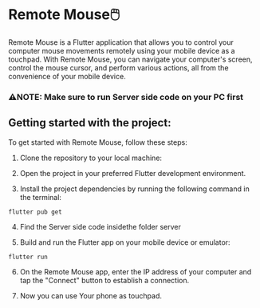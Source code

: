 # Remote Mouse🖱️

Remote Mouse is a Flutter application that allows you to control your computer mouse movements remotely using your mobile device as a touchpad. With Remote Mouse, you can navigate your computer's screen, control the mouse cursor, and perform various actions, all from the convenience of your mobile device.


### ⚠️NOTE: Make sure to run Server side code on your PC first 


## Getting started with the project:

To get started with Remote Mouse, follow these steps:

1. Clone the repository to your local machine:

2. Open the project in your preferred Flutter development environment.

3. Install the project dependencies by running the following command in the terminal:
```
flutter pub get
```

4. Find the Server side code insidethe folder server

5. Build and run the Flutter app on your mobile device or emulator:
```
flutter run
```

6. On the Remote Mouse app, enter the IP address of your computer and tap the "Connect" button to establish a connection.

7. Now you can use Your phone as touchpad.

